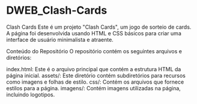 # DWEB_Clash-Cards


Clash Cards 
Este é um projeto "Clash Cards", um jogo de sorteio de cards. A página foi desenvolvida usando HTML e CSS básicos para criar uma interface de usuário minimalista e atraente.

Conteúdo do Repositório
O repositório contém os seguintes arquivos e diretórios:

index.html: Este é o arquivo principal que contém a estrutura HTML da página inicial.
assets/: Este diretório contém subdiretórios para recursos como imagens e folhas de estilo.
css/: Contém os arquivos que fornece estilos para a página.
imagens/: Contém imagens utilizadas na página, incluindo logotipos.
